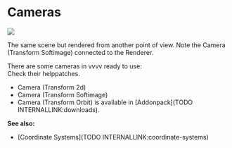 # Cameras


![](~/img/Basics-Camera.png "")   



The same scene but rendered from another point of view. Note the <span class="node">Camera (Transform Softimage)</span> connected to the Renderer.  

There are some cameras in vvvv ready to use:  
Check their helppatches.  

* <span class="node">Camera (Transform 2d)</span>  
* <span class="node">Camera (Transform Softimage)</span>  
* <span class="node">Camera (Transform Orbit)</span> is available in [Addonpack](TODO INTERNALLINK:downloads).  

**See also:**  
* [Coordinate Systems](TODO INTERNALLINK:coordinate-systems)  



